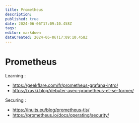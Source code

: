 ```yaml
---
title: Prometheus
description: 
published: true
date: 2024-06-06T17:09:10.458Z
tags: 
editor: markdown
dateCreated: 2024-06-06T17:09:10.458Z
---
```


# Prometheus

Learning :

- <https://geekflare.com/fr/prometheus-grafana-intro/>
- <https://xavki.blog/debuter-avec-prometheus-et-se-former/>

Securing :

- <https://inuits.eu/blog/prometheus-tls/>
- <https://prometheus.io/docs/operating/security/>
